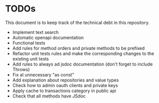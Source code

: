 # TODOs

This document is to keep track of the technical debt in this repository.

- Implement text search
- Automatic openapi documentation
- Functional tests
- Add rules for method orders and private methods to be prefixed
- Refactor unit tests rules and make the corresponding changes to the existing unit tests
- Add rules to always ad jsdoc documentation (don't forget to include Throws)
- Fix al unnecessary "as const"
- Add explanation about repositories and value types
- Check how to admin oauth clients and private keys
- Apply cache to transactions category in public api
- Check that all methods have JSdoc
